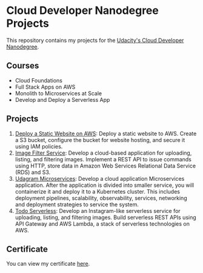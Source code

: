 # Cloud Developer Nanodegree Projects

This repository contains my projects for the [Udacity's Cloud Developer Nanodegree](https://www.udacity.com/course/cloud-developer-nanodegree--nd9990).

## Courses

- Cloud Foundations
- Full Stack Apps on AWS
- Monolith to Microservices at Scale
- Develop and Deploy a Serverless App

## Projects

1. [Deploy a Static Website on AWS](https://github.com/mohllal/udacity-cloud-developer-nanodegree/tree/master/p1-deploy-static-website): Deploy a static website to AWS. Create a S3 bucket, configure the bucket for website hosting, and secure it using IAM policies.
2. [Image Filter Service](https://github.com/mohllal/udacity-cloud-developer-nanodegree/tree/master/p2-image-filter-service): Develop a cloud-based application for uploading, listing, and filtering images. Implement a REST API to issue commands using HTTP, store data in Amazon Web Services Relational Data Service (RDS) and S3.
3. [Udagram Microservices](https://github.com/mohllal/udacity-cloud-developer-nanodegree/tree/master/p3-udagram-microservices): Develop a cloud application Microservices application. After the application is divided into smaller service, you will containerize it and deploy it to a Kubernetes cluster. This includes deployment pipelines, scalability, observability, services, networking and deployment strategies to service the system.
4. [Todo Serverless](https://github.com/mohllal/udacity-cloud-developer-nanodegree/tree/master/p4-todo-serverless): Develop an Instagram-like serverless service for uploading, listing, and filtering images. Build serverless REST APIs using API Gateway and AWS Lambda, a stack of serverless technologies on AWS.

## Certificate

You can view my certificate [here](https://github.com/mohllal/udacity-cloud-developer-nanodegree/blob/master/certificate.pdf).
